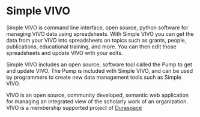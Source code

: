 # Simple VIVO

Simple VIVO is command line interface, open source, python software for managing VIVO data using spreadsheets.  With Simple VIVO
you can get the data from your VIVO into spreadsheets on topics such as grants, people, publications, educational training, and 
more.  You can then edit those spreadsheets and update VIVO with your edits.

Simple VIVO includes an open source, software tool called the Pump to get and update VIVO. The Pump is included with Simple VIVO, and can be used by  programmers to create new data management tools such as Simple VIVO.

VIVO is an open source, community developed, semantic web application for managing an integrated view of the 
scholarly work of an organization. VIVO is a membership supported project of [Duraspace](http://duraspace.org)
